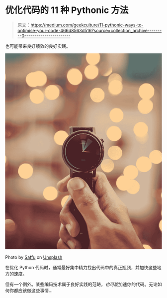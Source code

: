 # 优化代码的 11 种 Pythonic 方法

> 原文：<https://medium.com/geekculture/11-pythonic-ways-to-optimise-your-code-466d8563d516?source=collection_archive---------0----------------------->

也可能带来良好绩效的良好实践。

![](img/2e078a8415583b69c81041823bfb0878.png)

Photo by [Saffu](https://unsplash.com/@saffu?utm_source=medium&utm_medium=referral) on [Unsplash](https://unsplash.com?utm_source=medium&utm_medium=referral)

在优化 Python 代码时，通常最好集中精力找出代码中的真正瓶颈，并加快这些地方的速度。

但有一个例外。某些编码技术属于良好实践的范畴，*也可能*加速你的代码。无论如何你都应该做这些事情…